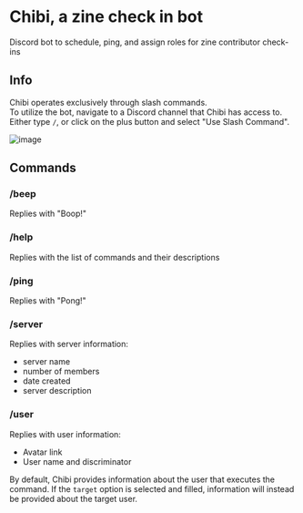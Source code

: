 # Chibi, a zine check in bot
Discord bot to schedule, ping, and assign roles for zine contributor check-ins

## Info
Chibi operates exclusively through slash commands.  
To utilize the bot, navigate to a Discord channel that Chibi has access to. Either type `/`, or click on the plus button and select "Use Slash Command".  

![image](https://user-images.githubusercontent.com/53491467/168551128-2b6088c1-4c9a-48ec-961d-5b02596ed808.png)

## Commands
### /beep
Replies with "Boop!"

### /help
Replies with the list of commands and their descriptions

### /ping
Replies with "Pong!"

### /server
Replies with server information:
- server name
- number of members
- date created
- server description

### /user
Replies with user information:
- Avatar link
- User name and discriminator

By default, Chibi provides information about the user that executes the command. If the `target` option is selected and filled, information will instead be provided about the target user.
